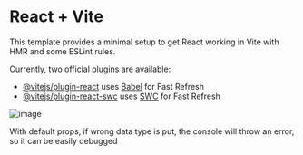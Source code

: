 # React + Vite

This template provides a minimal setup to get React working in Vite with HMR and some ESLint rules.

Currently, two official plugins are available:

- [@vitejs/plugin-react](https://github.com/vitejs/vite-plugin-react/blob/main/packages/plugin-react/README.md) uses [Babel](https://babeljs.io/) for Fast Refresh
- [@vitejs/plugin-react-swc](https://github.com/vitejs/vite-plugin-react-swc) uses [SWC](https://swc.rs/) for Fast Refresh

![image](https://github.com/user-attachments/assets/ee8470fd-f085-4931-b0b1-f6b0146a422d)

With default props, if wrong data type is put, the console will throw an error, so it can be easily debugged
